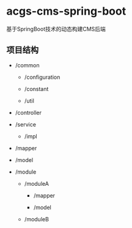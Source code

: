 # acgs-cms-spring-boot
基于SpringBoot技术的动态构建CMS后端

## 项目结构

+ /common

  - /configuration
  
  - /constant
  
  - /util

+ /controller

+ /service

  - /impl

+ /mapper

+ /model

+ /module

  - /moduleA
  
    + /mapper
    
    + /model
  
  - /moduleB

